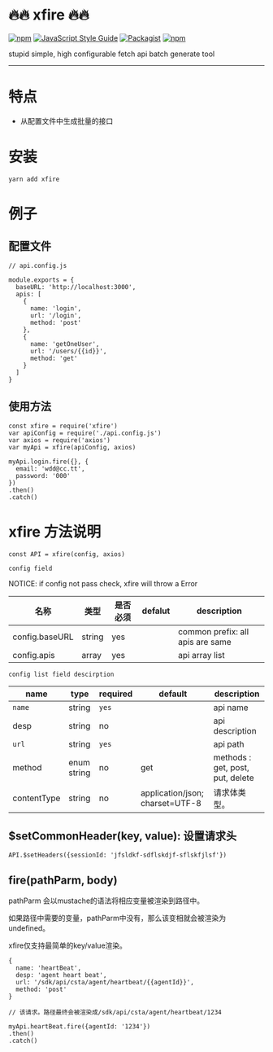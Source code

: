 # :fire::fire: xfire :fire::fire:

[![npm](https://img.shields.io/npm/v/xfire.svg)](https://www.npmjs.org/package/xfire) [![JavaScript Style Guide](https://img.shields.io/badge/code_style-standard-brightgreen.svg)](https://standardjs.com) [![Packagist](https://img.shields.io/packagist/l/doctrine/orm.svg)]()
[![npm](https://img.shields.io/npm/dm/xfire.svg)]()

stupid simple, high configurable fetch api batch generate tool

---

# 特点
- 从配置文件中生成批量的接口

# 安装

```
yarn add xfire
```

# 例子

## 配置文件
```
// api.config.js

module.exports = {
  baseURL: 'http://localhost:3000',
  apis: [
    {
      name: 'login',
      url: '/login',
      method: 'post'
    },
    {
      name: 'getOneUser',
      url: '/users/{{id}}',
      method: 'get'
    }
  ]
}

```

## 使用方法
```
const xfire = require('xfire')
var apiConfig = require('./api.config.js')
var axios = require('axios')
var myApi = xfire(apiConfig, axios)

myApi.login.fire({}, {
  email: 'wdd@cc.tt',
  password: '000'
})
.then()
.catch()
```

# xfire 方法说明
```
const API = xfire(config, axios)
```

`config field`

NOTICE: if config not pass check, xfire will throw a Error 


名称 | 类型 | 是否必须 | defalut | description
---|---|---|---|---
config.baseURL | string | yes |  | common prefix: all apis are same
config.apis | array | yes |  | api array list 

`config list field descirption`

name | type | required | default | description
---|---|---|---|---
`name` | string | `yes` |  | api name
desp | string | no |  | api description
`url` | string | `yes` |  | api path
method | enum string | no | get | methods : get, post, put, delete 
contentType | string | no | application/json; charset=UTF-8 | 请求体类型。

## $setCommonHeader(key, value): 设置请求头

```
API.$setHeaders({sessionId: 'jfsldkf-sdflskdjf-sflskfjlsf'})
```

## fire(pathParm, body)

pathParm 会以mustache的语法将相应变量被渲染到路径中。

如果路径中需要的变量，pathParm中没有，那么该变相就会被渲染为undefined。

xfire仅支持最简单的key/value渲染。

```
{
  name: 'heartBeat',
  desp: 'agent heart beat',
  url: '/sdk/api/csta/agent/heartbeat/{{agentId}}',
  method: 'post'
}

// 该请求。路径最终会被渲染成/sdk/api/csta/agent/heartbeat/1234

myApi.heartBeat.fire({agentId: '1234'})
.then()
.catch()
```



